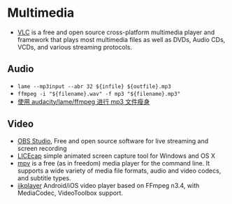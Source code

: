 # Multimedia
- [VLC](https://www.videolan.org/) is a free and open source cross-platform multimedia player and framework that plays most multimedia files as well as DVDs, Audio CDs, VCDs, and various streaming protocols.



## Audio
- `lame --mp3input --abr 32 ${infile} ${outfile}.mp3`
- `ffmpeg -i "${filename}.wav" -f mp3 "${filename}.mp3"`
- [使用 audacity/lame/ffmpeg 进行 mp3 文件瘦身](http://blog.zengrong.net/post/2624.html)



## Video
- [OBS Studio](https://github.com/obsproject/obs-studio), Free and open source software for live streaming and screen recording
- [LICEcap](https://github.com/justinfrankel/licecap) simple animated screen capture tool for Windows and OS X 
- [mpv](https://github.com/mpv-player/mpv) is a free (as in freedom) media player for the command line. It supports a wide variety of media file formats, audio and video codecs, and subtitle types.
- [ijkplayer](https://github.com/bilibili/ijkplayer) Android/iOS video player based on FFmpeg n3.4, with MediaCodec, VideoToolbox support.
